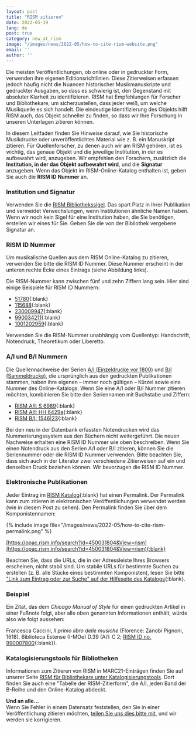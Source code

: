 ```yaml
---
layout: post
title: "RISM zitieren"
date: 2022-05-19
lang: de
post: true
category: new_at_rism
image: "/images/news/2022-05/how-to-cite-rism-website.png"
email: ''
author: ''
---
```


Die meisten Veröffentlichungen, ob online oder in gedruckter Form, verwenden ihre eigenen Editionsrichtlinien. Diese Zitierweisen erfassen jedoch häufig nicht die Nuancen historischer Musikmanuskripte und gedruckter Ausgaben, so dass es schwierig ist, den Gegenstand mit absoluter Klarheit zu identifizieren. RISM hat Empfehlungen für Forscher und Bibliothekare, um sicherzustellen, dass jeder weiß, um welche Musikquelle es sich handelt. Die eindeutige Identifizierung des Objekts hilft RISM auch, das Objekt schneller zu finden, so dass wir Ihre Forschung in unseren Unterlagen zitieren können. 

In diesem Leitfaden finden Sie Hinweise darauf, wie Sie historische Musikdrucke oder unveröffentlichtes Material wie z. B. ein Manuskript zitieren. Für Quellenforscher, zu denen auch wir am RISM gehören, ist es wichtig, das genaue Objekt und die jeweilige Institution, in der es aufbewahrt wird, anzugeben. Wir empfehlen den Forschern, zusätzlich die **Institution, in der das Objekt aufbewahrt wird**, und die **Signatur** anzugeben. Wenn das Objekt im RISM-Online-Katalog enthalten ist, geben Sie auch die **RISM ID Nummer** an. 

### Institution und Signatur
Verwenden Sie die [RISM Bibliothekssigel](/community/sigla.html). Das spart Platz in Ihrer Publikation und vermeidet Verwechslungen, wenn Institutionen ähnliche Namen haben. Wenn wir noch kein Sigel für eine Institution haben, die Sie benötigen, erstellen wir eines für Sie. Geben Sie die von der Bibliothek vergebene Signatur an.  

### RISM ID Nummer  
Um musikalische Quellen aus dem RISM Online-Katalog zu zitieren, verwenden Sie bitte die RISM ID Nummer. Diese Nummer erscheint in der unteren rechte Ecke eines Eintrags (siehe Abbildung links).  

Die RISM-Nummer kann zwischen fünf und zehn Ziffern lang sein. Hier sind einige Beispiele für RISM ID Nummern:
- [51780](https://opac.rism.info/search?id=51780&View=rism){:blank}
- [115688](https://opac.rism.info/search?id=115688&View=rism){:blank}
- [230009947](https://opac.rism.info/search?id=230009947&View=rism){:blank}
- [990034211](https://opac.rism.info/search?id=990034211&View=rism){:blank}
- [1001202959](https://opac.rism.info/search?id=1001202959&View=rism){:blank}

Verwenden Sie die RISM-Nummer unabhängig vom Quellentyp: Handschrift, Notendruck, Theoretikum oder Liberetto.

### A/I und B/I Nummern
Die Quellennachweise der Serien [A/I (Einzeldrucke vor 1800)](/publications.html#series-a-inventories-of-musical-sources) und [B/I (Sammeldrucke)](/publications.html#series-b-bibliographies-organized-by-topic), die ursprünglich aus den gedruckten Publikationen stammen, haben ihre eigenen – immer noch gültigen – Kürzel sowie eine Nummer des Online-Katalogs. Wenn Sie eine A/I oder B/I Nummer zitieren möchten, kombinieren Sie bitte den Seriennamen mit Buchstabe und Ziffern:

- [RISM A/I: S 6989](https://opac.rism.info/search?id=990063266&View=rism){:blank}  
- [RISM A/I: HH 6429a](https://opac.rism.info/search?id=991020872&View=rism){:blank}  
- [RISM B/I: 1546\|23](https://opac.rism.info/search?id=993104478&View=rism){:blank}  

Bei den neu in der Datenbank erfassten Notendrucken wird das Nummerierungssystem aus den Büchern nicht weitergeführt. Die neuen Nachweise erhalten eine RISM ID Nummer wie oben beschreiben. Wenn Sie einen Notendruck aus den Serien A/I oder B/I zitieren, können Sie die Seriennummer oder die RISM ID Nummer verwenden. Bitte beachten Sie, dass sich auch in der Literatur zwei verschiedene Zitierweisen auf ein und denselben Druck beziehen können. Wir bevorzugen die RISM ID Nummer.  

### Elektronische Publikationen  
Jeder Eintrag im [RISM Katalog](https://opac.rism.info/index.php?id=4){:blank} hat einen Permalink. Der Permalink kann zum zitieren in elektronischen Veröffentlichungen verwendet werden (wie in diesem Post zu sehen). Den Permalink finden Sie über dem Komponistennamen:

{% include image file="/images/news/2022-05/how-to-cite-rism-permalink.png" %}  

[https://opac.rism.info/search?id=450031804&View=rism](https://opac.rism.info/search?id=450031804&View=rism){:blank}  

Beachten Sie, dass die URLs, die in der Adressleiste Ihres Browsers erscheinen, nicht stabil sind. Um stabile URLs für bestimmte Suchen zu erstellen (z. B. alle Stücke eines bestimmten Komponisten), lesen Sie bitte ["Link zum Eintrag oder zur Suche" auf der Hilfeseite des Katalogs](https://opac.rism.info/main-menu-/kachelmenu/help#c49){:blank}.  

### Beispiel
Ein Zitat, das dem _Chicago Manual of Style_ für einen gedruckten Artikel in einer Fußnote folgt, aber alle oben genannten Informationen enthält, würde also wie folgt aussehen:  

Francesca Caccini, _Il primo libro delle musiche_ (Florence: Zanobi Pignoni, 1618). Biblioteca Estense (I-MOe) D.39 (A/I: C 2; [RISM ID no. 990007800](https://opac.rism.info/search?id=990007800&View=rism){:blank}).

### Katalogisierungstools für Bibliotheken
Informationen zum Zitieren von RISM in MARC21-Einträgen finden Sie auf unserer Seite [RISM für Bibliothekare unter Katalogisierungstools](/organization/rism-for-libraries.html#cataloging-tools). Dort finden Sie auch eine "Tabelle der RISM-Zitierform", die A/I, jeden Band der B-Reihe und den Online-Katalog abdeckt.

**Und an alle...**  
Wenn Sie Fehler in einem Datensatz feststellen, den Sie in einer Veröffentlichung zitieren möchten, [teilen Sie uns dies bitte mit](/service/feedback.html), und wir werden sie korrigieren.
